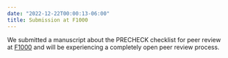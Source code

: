 ```yaml
---
date: "2022-12-22T00:00:13-06:00"
title: Submission at F1000
---
```

  
We submitted a manuscript about the PRECHECK checklist for peer review at [F1000](https://f1000research.com/articles/12-588) and will be experiencing a completely open peer review process.